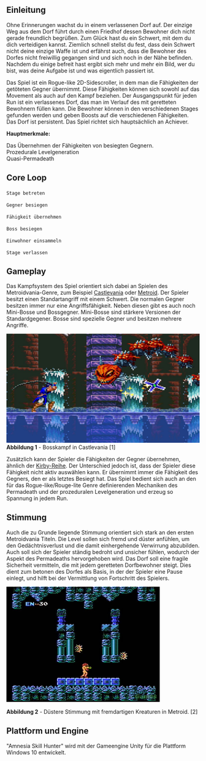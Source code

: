 ## Einleitung

Ohne Erinnerungen wachst du in einem verlassenen Dorf auf. Der einzige Weg aus dem Dorf führt durch einen Friedhof dessen Bewohner dich nicht gerade freundlich begrüßen. Zum Glück hast du ein Schwert, mit dem du dich verteidigen kannst. Ziemlich schnell stellst du fest, dass dein Schwert nicht deine einzige Waffe ist und erfährst auch, dass die Bewohner des Dorfes nicht freiwillig gegangen sind und sich noch in der Nähe befinden. Nachdem du einige befreit hast ergibt sich mehr und mehr ein Bild, wer du bist, was deine Aufgabe ist und was eigentlich passiert ist.

Das Spiel ist ein Rogue-like 2D-Sidescroller, in dem man die Fähigkeiten der getöteten Gegner übernimmt. Diese Fähigkeiten können sich sowohl auf das Movement als auch auf den Kampf beziehen. Der Ausgangspunkt für jeden Run ist ein verlassenes Dorf, das man im Verlauf des mit geretteten Bewohnern füllen kann. Die Bewohner können in den verschiedenen Stages gefunden werden und geben Boosts auf die verschiedenen Fähigkeiten. Das Dorf ist persistent. Das Spiel richtet sich hauptsächlich an Achiever.

**<span dir="">Hauptmerkmale:</span>** 

<span dir="">Das Übernehmen der Fähigkeiten von besiegten Gegnern.</span>\
<span dir="">Prozedurale Levelgeneration</span> \
<span dir="">Quasi-Permadeath</span>

## Core Loop

`Stage betreten`

`Gegner besiegen`

`Fähigkeit übernehmen`

`Boss besiegen`

`Einwohner einsammeln`

`Stage verlassen`

## Gameplay

Das Kampfsystem des Spiel orientiert sich dabei an Spielen des Metroidvania-Genre, zum Beispiel [Castlevania](Castlevania%20%E2%80%93%20Wikipedia) oder [Metroid](Metroid%20%E2%80%93%20Wikipedia). Der Spieler besitzt einen Standartangriff mit einem Schwert. Die normalen Gegner besitzen immer nur eine Angriffsfähigkeit. Neben diesen gibt es auch noch Mini-Bosse und Bossgegner. Mini-Bosse sind stärkere Versionen der Standardgegener. Bosse sind spezielle Gegner und besitzen mehrere Angriffe.

![image](uploads/4549310e9d42855aa6ed845eb063c2c0/image.png) **Abbildung 1** - Bosskampf in Castlevania \[1\]

Zusätzlich kann der Spieler die Fähigkeiten der Gegner übernehmen, ähnlich der [Kirby-Reihe](https://de.wikipedia.org/wiki/Kirby_(Spieleserie)). Der Unterschied jedoch ist, dass der Spieler diese Fähigkeit nicht aktiv auswählen kann. Er übernimmt immer die Fähigkeit des Gegners, den er als letztes Besiegt hat. Das Spiel bedient sich auch an den für das Rogue-like/Rouge-lite Genre definierenden Mechaniken des Permadeath und der prozeduralen Levelgeneration und erzeug so Spannung in jedem Run.

## Stimmung

Auch die zu Grunde liegende Stimmung orientiert sich stark an den ersten Metroidvania Titeln. Die Level sollen sich fremd und düster anfühlen, um den Gedächtnisverlust und die damit einhergehende Verwirrung abzubilden. Auch soll sich der Spieler ständig bedroht und unsicher fühlen, wodurch der Aspekt des Permadeaths hervorgehoben wird. Das Dorf soll eine fragile Sicherheit vermitteln, die mit jedem geretteten Dorfbewohner steigt. Dies dient zum betonen des Dorfes als Basis, in der der Spieler eine Pause einlegt, und hilft bei der Vermittlung von Fortschritt des Spielers.

![image](uploads/1652a4cebc9967977956b9d63559db30/image.png)

**Abbildung 2** - Düstere Stimmung mit fremdartigen Kreaturen in Metroid. \[2\]

## Plattform und Engine
"Amnesia Skill Hunter" wird mit der Gameengine Unity für die Plattform Windows 10 entwickelt.